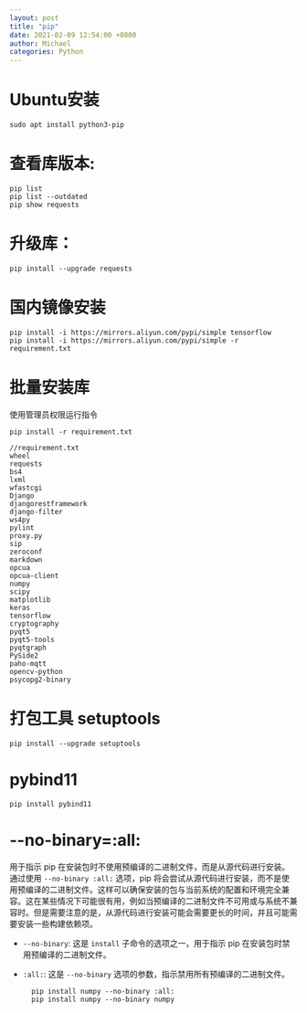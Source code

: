 ```yaml
---
layout: post
title: "pip"
date: 2021-02-09 12:54:00 +0800
author: Michael
categories: Python
---
```


# Ubuntu安装
	sudo apt install python3-pip

# 查看库版本:
	pip list
	pip list --outdated
	pip show requests

# 升级库：
	pip install --upgrade requests

# 国内镜像安装
	pip install -i https://mirrors.aliyun.com/pypi/simple tensorflow
	pip install -i https://mirrors.aliyun.com/pypi/simple -r requirement.txt

# 批量安装库
使用管理员权限运行指令

	pip install -r requirement.txt

	//requirement.txt
	wheel
	requests
	bs4
	lxml
	wfastcgi
	Django
	djangorestframework
	django-filter
	ws4py
	pylint
	proxy.py
	sip
	zeroconf
	markdown
	opcua
	opcua-client
	numpy
	scipy
	matplotlib
	keras
	tensorflow
	cryptography
	pyqt5
	pyqt5-tools
	pyqtgraph
	PySide2
	paho-mqtt
	opencv-python
	psycopg2-binary

# 打包工具 setuptools
	pip install --upgrade setuptools

# pybind11
	pip install pybind11

# --no-binary=:all:
用于指示 pip 在安装包时不使用预编译的二进制文件，而是从源代码进行安装。通过使用 `--no-binary :all:` 选项，pip 将会尝试从源代码进行安装，而不是使用预编译的二进制文件。这样可以确保安装的包与当前系统的配置和环境完全兼容。这在某些情况下可能很有用，例如当预编译的二进制文件不可用或与系统不兼容时。但是需要注意的是，从源代码进行安装可能会需要更长的时间，并且可能需要安装一些构建依赖项。

- `--no-binary`: 这是 `install` 子命令的选项之一，用于指示 pip 在安装包时禁用预编译的二进制文件。
- `:all:`: 这是 `--no-binary` 选项的参数，指示禁用所有预编译的二进制文件。

		pip install numpy --no-binary :all:
		pip install numpy --no-binary numpy